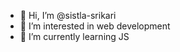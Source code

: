 - 👋 Hi, I’m @sistla-srikari
- 👀 I’m interested in web development 
- 🌱 I’m currently learning JS


<!---
sistla-srikari/sistla-srikari is a ✨ special ✨ repository because its `README.md` (this file) appears on your GitHub profile.
You can click the Preview link to take a look at your changes.
--->
